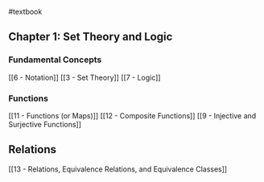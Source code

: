 #textbook
## Chapter 1: Set Theory and Logic
### Fundamental Concepts
[[6 - Notation]]
[[3 - Set Theory]]
[[7 - Logic]]
### Functions
[[11 - Functions (or Maps)]]
[[12 - Composite Functions]]
[[9 - Injective and Surjective Functions]]

## Relations
[[13 - Relations, Equivalence Relations, and Equivalence Classes]]
